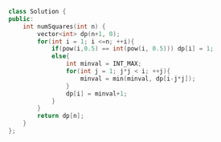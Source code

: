 <!--
 * @Author: your name
 * @Date: 2020-12-08 23:07:22
 * @LastEditTime: 2020-12-08 23:07:38
 * @LastEditors: Please set LastEditors
 * @Description: In User Settings Edit
 * @FilePath: /projects/leetcode/279. 完全平方数.md
-->
```c++
class Solution {
public:
    int numSquares(int n) {
        vector<int> dp(n+1, 0);
        for(int i = 1; i <=n; ++i){
            if(pow(i,0.5) == int(pow(i, 0.5))) dp[i] = 1;
            else{
                int minval = INT_MAX;
                for(int j = 1; j*j < i; ++j){
                    minval = min(minval, dp[i-j*j]);
                }
                dp[i] = minval+1;
            }
        }
        return dp[n];
    }
};
```